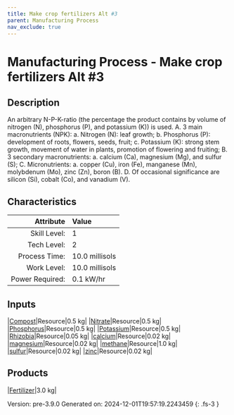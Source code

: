 ```yaml
---
title: Make crop fertilizers Alt #3
parent: Manufacturing Process
nav_exclude: true
---
```

# Manufacturing Process - Make crop fertilizers Alt #3

## Description
 &#10;&#9;&#9;&#9;An arbitrary N-P-K-ratio (the percentage the product contains by volume of nitrogen (N), phosphorus (P), and potassium (K)) is used.&#9;&#9;&#10;&#9;&#9;&#9;A. 3 main macronutrients (NPK):&#10;&#9;&#9;&#9;&#9;a. Nitrogen (N): leaf growth; &#10;&#9;&#9;&#9;&#9;b. Phosphorus (P): development of roots, flowers, seeds, fruit;&#10;&#9;&#9;&#9;&#9;c. Potassium (K): strong stem growth, movement of water in plants, promotion of flowering and fruiting;&#10;&#9;&#9;&#9;B. 3 secondary macronutrients: &#10;&#9;&#9;&#9;&#9;a. calcium (Ca), magnesium (Mg), and sulfur (S);&#10;&#9;&#9;&#9;C. Micronutrients: &#10;&#9;&#9;&#9;&#9;a. copper (Cu), iron (Fe), manganese (Mn), molybdenum (Mo), zinc (Zn), boron (B). &#10;&#9;&#9;&#9;D. Of occasional significance are silicon (Si), cobalt (Co), and vanadium (V).&#10;&#9;&#9;

## Characteristics

| Attribute      | Value |
|--------:|:------|
|Skill Level:|1|
|Tech Level:|2|
|Process Time:|10.0 millisols|
|Work Level:|10.0 millisols|
|Power Required:|0.1 kW/hr|

## Inputs

|[Compost](../resource/compost.html)|Resource|0.5 kg|
|[Nitrate](../resource/nitrate.html)|Resource|0.5 kg|
|[Phosphorus](../resource/phosphorus.html)|Resource|0.5 kg|
|[Potassium](../resource/potassium.html)|Resource|0.5 kg|
|[Rhizobia](../resource/rhizobia.html)|Resource|0.05 kg|
|[calcium](../resource/calcium.html)|Resource|0.02 kg|
|[magnesium](../resource/magnesium.html)|Resource|0.02 kg|
|[methane](../resource/methane.html)|Resource|1.0 kg|
|[sulfur](../resource/sulfur.html)|Resource|0.02 kg|
|[zinc](../resource/zinc.html)|Resource|0.02 kg|

## Products

|[Fertilizer](../resource/fertilizer.html)|3.0 kg|


Version: pre-3.9.0 Generated on: 2024-12-01T19:57:19.2243459
{: .fs-3 }

